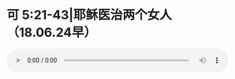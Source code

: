 # 可 5:21-43|耶稣医治两个女人（18.06.24早）

<audio style="width: 100%;" preload="false" controls controlslist="nodownload"><source src="//cdn.wechat.edu.pl/audio/mp3/old/25953.mp3" type="audio/mpeg">Your browser does not support the audio element.</audio>


